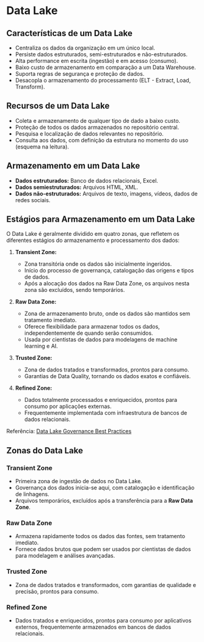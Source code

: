 # Data Lake

## Características de um Data Lake
- Centraliza os dados da organização em um único local.
- Persiste dados estruturados, semi-estruturados e não-estruturados.
- Alta performance em escrita (ingestão) e em acesso (consumo).
- Baixo custo de armazenamento em comparação a um Data Warehouse.
- Suporta regras de segurança e proteção de dados.
- Desacopla o armazenamento do processamento (ELT - Extract, Load, Transform).

## Recursos de um Data Lake
- Coleta e armazenamento de qualquer tipo de dado a baixo custo.
- Proteção de todos os dados armazenados no repositório central.
- Pesquisa e localização de dados relevantes no repositório.
- Consulta aos dados, com definição da estrutura no momento do uso (esquema na leitura).

## Armazenamento em um Data Lake
- **Dados estruturados:** Banco de dados relacionais, Excel.
- **Dados semiestruturados:** Arquivos HTML, XML.
- **Dados não-estruturados:** Arquivos de texto, imagens, vídeos, dados de redes sociais.

## Estágios para Armazenamento em um Data Lake
O Data Lake é geralmente dividido em quatro zonas, que refletem os diferentes estágios do armazenamento e processamento dos dados:

1. **Transient Zone:** 
   - Zona transitória onde os dados são inicialmente ingeridos.
   - Início do processo de governança, catalogação das origens e tipos de dados.
   - Após a alocação dos dados na Raw Data Zone, os arquivos nesta zona são excluídos, sendo temporários.

2. **Raw Data Zone:** 
   - Zona de armazenamento bruto, onde os dados são mantidos sem tratamento imediato.
   - Oferece flexibilidade para armazenar todos os dados, independentemente de quando serão consumidos.
   - Usada por cientistas de dados para modelagens de machine learning e AI.

3. **Trusted Zone:** 
   - Zona de dados tratados e transformados, prontos para consumo.
   - Garantias de Data Quality, tornando os dados exatos e confiáveis.

4. **Refined Zone:** 
   - Dados totalmente processados e enriquecidos, prontos para consumo por aplicações externas.
   - Frequentemente implementada com infraestrutura de bancos de dados relacionais.

Referência: [Data Lake Governance Best Practices](https://dzone.com/articles/data-lake-governance-best-practices)

## Zonas do Data Lake

### Transient Zone
- Primeira zona de ingestão de dados no Data Lake.
- Governança dos dados inicia-se aqui, com catalogação e identificação de linhagens.
- Arquivos temporários, excluídos após a transferência para a **Raw Data Zone**.

### Raw Data Zone
- Armazena rapidamente todos os dados das fontes, sem tratamento imediato.
- Fornece dados brutos que podem ser usados por cientistas de dados para modelagem e análises avançadas.

### Trusted Zone
- Zona de dados tratados e transformados, com garantias de qualidade e precisão, prontos para consumo.

### Refined Zone
- Dados tratados e enriquecidos, prontos para consumo por aplicativos externos, frequentemente armazenados em bancos de dados relacionais.
